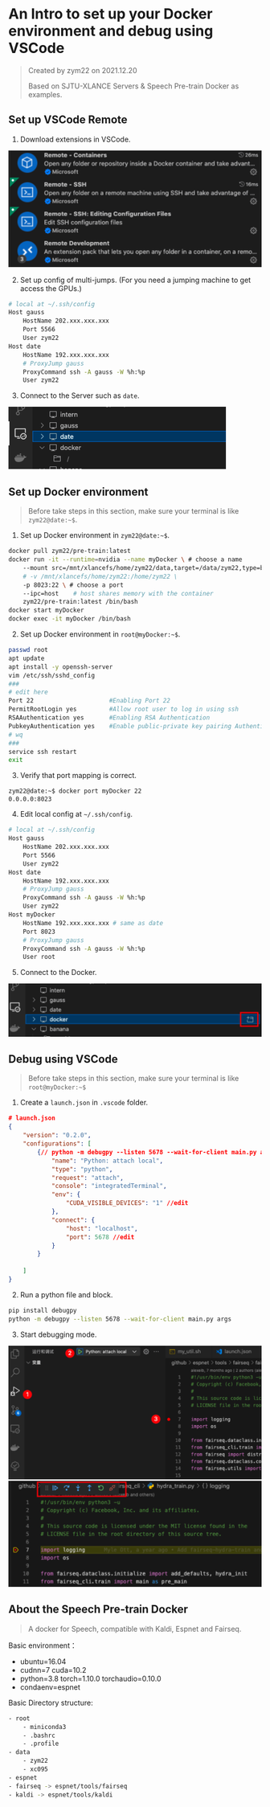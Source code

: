 # An Intro to set up your Docker environment and debug using VSCode

> Created by zym22 on 2021.12.20
>
> Based on SJTU-XLANCE Servers & Speech Pre-train Docker as examples. 



## Set up VSCode Remote

1. Download extensions in VSCode. 

<img src="Docker&Debug/image-20211220103747587.png" alt="image-20211220103747587" style="zoom: 50%;" />

2. Set up config of multi-jumps. (For you need a jumping machine to get access the GPUs.) 

```bash
# local at ~/.ssh/config
Host gauss
    HostName 202.xxx.xxx.xxx
    Port 5566
    User zym22
Host date
    HostName 192.xxx.xxx.xxx
    # ProxyJump gauss
    ProxyCommand ssh -A gauss -W %h:%p
    User zym22
```

3. Connect to the Server such as `date`. 

<img src="Docker&Debug/image-20211220104838119.png" alt="image-20211220104838119" style="zoom:50%;" />



## Set up Docker environment

> Before take steps in this section, make sure your terminal is like `zym22@date:~$`.

1. Set up Docker environment in `zym22@date:~$`.

```bash
docker pull zym22/pre-train:latest 
docker run -it --runtime=nvidia --name myDocker \ # choose a name
    --mount src=/mnt/xlancefs/home/zym22/data,target=/data/zym22,type=bind \ # access to your src
    # -v /mnt/xlancefs/home/zym22:/home/zym22 \
    -p 8023:22 \ # choose a port
    --ipc=host    # host shares memory with the container
    zym22/pre-train:latest /bin/bash
docker start myDocker
docker exec -it myDocker /bin/bash
```

2. Set up Docker environment in `root@myDocker:~$`.

```bash
passwd root
apt update
apt install -y openssh-server
vim /etc/ssh/sshd_config
###
# edit here
Port 22                     #Enabling Port 22
PermitRootLogin yes         #Allow root user to log in using ssh
RSAAuthentication yes       #Enabling RSA Authentication 
PubkeyAuthentication yes    #Enable public-private key pairing Authentication
# wq
###
service ssh restart
exit
```

3. Verify that port mapping is correct. 

```less
zym22@date:~$ docker port myDocker 22
0.0.0.0:8023
```

4. Edit local config at `~/.ssh/config`. 

```bash
# local at ~/.ssh/config
Host gauss
    HostName 202.xxx.xxx.xxx
    Port 5566
    User zym22
Host date
    HostName 192.xxx.xxx.xxx
    # ProxyJump gauss
    ProxyCommand ssh -A gauss -W %h:%p
    User zym22
Host myDocker
    HostName 192.xxx.xxx.xxx # same as date
    Port 8023
    # ProxyJump gauss
    ProxyCommand ssh -A gauss -W %h:%p
    User root
```

5. Connect to the Docker. 

<img src="Docker&Debug/image-20211220112552697.png" alt="image-20211220112552697" style="zoom:50%;" />



## Debug using VSCode

> Before take steps in this section, make sure your terminal is like `root@myDocker:~$`

1. Create a `launch.json` in `.vscode` folder.

```json
# launch.json
{
    "version": "0.2.0",
    "configurations": [
        {// python -m debugpy --listen 5678 --wait-for-client main.py args
            "name": "Python: attach local",
            "type": "python",
            "request": "attach",
            "console": "integratedTerminal",
            "env": {
                "CUDA_VISIBLE_DEVICES": "1" //edit
            },
            "connect": {
                "host": "localhost",
                "port": 5678 //edit
            }
        }

    ]
}
```

2. Run a python file and block.

```bash
pip install debugpy
python -m debugpy --listen 5678 --wait-for-client main.py args
```

3. Start debugging mode.

<img src="Docker&Debug/image-20211220114021177.png" alt="image-20211220114021177" style="zoom:50%;" />

<img src="Docker&Debug/image-20211220114209393.png" alt="image-20211220114209393" style="zoom:50%;" />



## About the Speech Pre-train Docker

> A docker for Speech, compatible with Kaldi, Espnet and Fairseq.

Basic environment：

- ubuntu=16.04 
- cudnn=7 cuda=10.2 
- python=3.8 torch=1.10.0 torchaudio=0.10.0 
- condaenv=espnet 

Basic Directory structure:

```bash
- root
	- miniconda3
	- .bashrc
	- .profile
- data
	- zym22
	- xc095
- espnet
- fairseq -> espnet/tools/fairseq
- kaldi -> espnet/tools/kaldi
```

